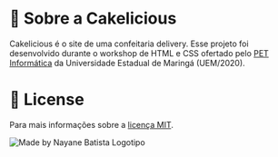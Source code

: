 # 🎂 Sobre a Cakelicious
Cakelicious é o site de uma confeitaria delivery.
Esse projeto foi desenvolvido durante o workshop de HTML e CSS ofertado pelo [PET Informática](https://www.din.uem.br/pet/) da Universidade Estadual de Maringá (UEM/2020).

# 🔖 License
Para mais informações sobre a [licença MIT](https://opensource.org/licenses/MIT).

![Made by Nayane Batista Logotipo](https://user-images.githubusercontent.com/70235376/103786395-2630bf00-501b-11eb-999a-45fc5e64c582.png)
